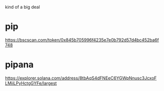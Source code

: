 kind of a big deal

# pip
https://bscscan.com/token/0x845b705996f4235e7e0b792d57d4bc452ba6f748

# pipana
https://explorer.solana.com/address/8tbAqS4dFNEeC6YGWpNnusc3JcxoFLMiiLPyHctgGYFe/largest

